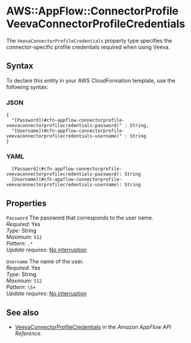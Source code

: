 # AWS::AppFlow::ConnectorProfile VeevaConnectorProfileCredentials<a name="aws-properties-appflow-connectorprofile-veevaconnectorprofilecredentials"></a>

 The `VeevaConnectorProfileCredentials` property type specifies the connector\-specific profile credentials required when using Veeva\. 

## Syntax<a name="aws-properties-appflow-connectorprofile-veevaconnectorprofilecredentials-syntax"></a>

To declare this entity in your AWS CloudFormation template, use the following syntax:

### JSON<a name="aws-properties-appflow-connectorprofile-veevaconnectorprofilecredentials-syntax.json"></a>

```
{
  "[Password](#cfn-appflow-connectorprofile-veevaconnectorprofilecredentials-password)" : String,
  "[Username](#cfn-appflow-connectorprofile-veevaconnectorprofilecredentials-username)" : String
}
```

### YAML<a name="aws-properties-appflow-connectorprofile-veevaconnectorprofilecredentials-syntax.yaml"></a>

```
  [Password](#cfn-appflow-connectorprofile-veevaconnectorprofilecredentials-password): String
  [Username](#cfn-appflow-connectorprofile-veevaconnectorprofilecredentials-username): String
```

## Properties<a name="aws-properties-appflow-connectorprofile-veevaconnectorprofilecredentials-properties"></a>

`Password`  <a name="cfn-appflow-connectorprofile-veevaconnectorprofilecredentials-password"></a>
 The password that corresponds to the user name\.   
*Required*: Yes  
*Type*: String  
*Maximum*: `512`  
*Pattern*: `.*`  
*Update requires*: [No interruption](https://docs.aws.amazon.com/AWSCloudFormation/latest/UserGuide/using-cfn-updating-stacks-update-behaviors.html#update-no-interrupt)

`Username`  <a name="cfn-appflow-connectorprofile-veevaconnectorprofilecredentials-username"></a>
 The name of the user\.   
*Required*: Yes  
*Type*: String  
*Maximum*: `512`  
*Pattern*: `\S+`  
*Update requires*: [No interruption](https://docs.aws.amazon.com/AWSCloudFormation/latest/UserGuide/using-cfn-updating-stacks-update-behaviors.html#update-no-interrupt)

## See also<a name="aws-properties-appflow-connectorprofile-veevaconnectorprofilecredentials--seealso"></a>
+ [VeevaConnectorProfileCredentials](https://docs.aws.amazon.com/appflow/1.0/APIReference/API_VeevaConnectorProfileCredentials.html) in the *Amazon AppFlow API Reference*\.

